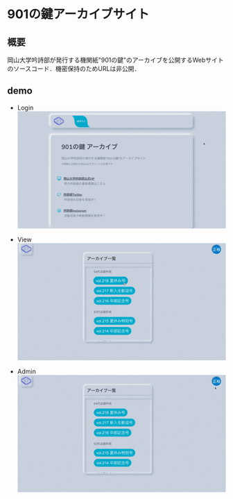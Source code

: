 # 901の鍵アーカイブサイト
## 概要
岡山大学吟詩部が発行する機関紙"901の鍵"のアーカイブを公開するWebサイトのソースコード．機密保持のためURLは非公開．

## demo
* Login
![demo01](resources/media/WebApp901_sample01.gif)

* View
![demo02](resources/media/WebApp901_sample02.gif)

* Admin
![demo03](resources/media/WebApp901_sample03.gif)